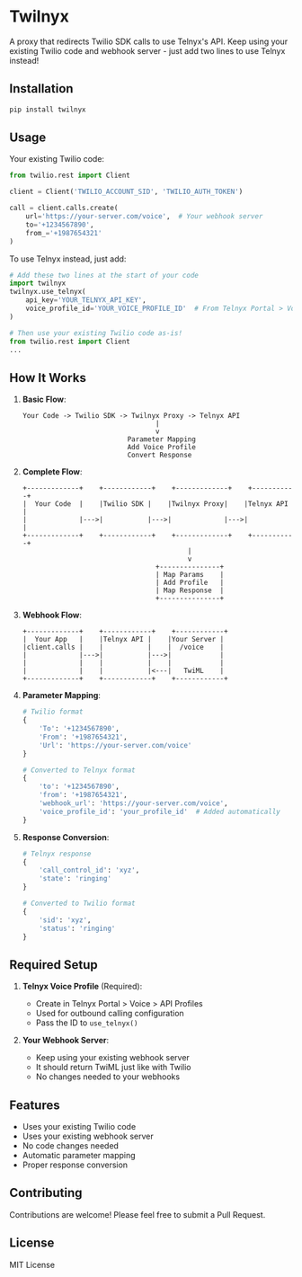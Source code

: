 # Twilnyx

A proxy that redirects Twilio SDK calls to use Telnyx's API. Keep using your existing Twilio code and webhook server - just add two lines to use Telnyx instead!

## Installation

```bash
pip install twilnyx
```

## Usage

Your existing Twilio code:
```python
from twilio.rest import Client

client = Client('TWILIO_ACCOUNT_SID', 'TWILIO_AUTH_TOKEN')

call = client.calls.create(
    url='https://your-server.com/voice',  # Your webhook server
    to='+1234567890',
    from_='+1987654321'
)
```

To use Telnyx instead, just add:
```python
# Add these two lines at the start of your code
import twilnyx
twilnyx.use_telnyx(
    api_key='YOUR_TELNYX_API_KEY',
    voice_profile_id='YOUR_VOICE_PROFILE_ID'  # From Telnyx Portal > Voice > API Profiles
)

# Then use your existing Twilio code as-is!
from twilio.rest import Client
...
```

## How It Works

1. **Basic Flow**:
   ```
   Your Code -> Twilio SDK -> Twilnyx Proxy -> Telnyx API
                                    |
                                    v
                             Parameter Mapping
                             Add Voice Profile
                             Convert Response
   ```

2. **Complete Flow**:
   ```
   +-------------+    +------------+    +-------------+    +-----------+
   |  Your Code  |    |Twilio SDK |    |Twilnyx Proxy|    |Telnyx API |
   |             |--->|           |--->|             |--->|           |
   +-------------+    +------------+    +-------------+    +-----------+
                                            |
                                            v
                                    +---------------+
                                    | Map Params    |
                                    | Add Profile   |
                                    | Map Response  |
                                    +---------------+
   ```

3. **Webhook Flow**:
   ```
   +-------------+    +------------+    +------------+
   |  Your App   |    |Telnyx API |    |Your Server |
   |client.calls |    |           |    |  /voice    |
   |             |--->|           |--->|            |
   |             |    |           |    |            |
   |             |    |           |<---|   TwiML    |
   +-------------+    +------------+    +------------+
   ```

4. **Parameter Mapping**:
   ```python
   # Twilio format
   {
       'To': '+1234567890',
       'From': '+1987654321',
       'Url': 'https://your-server.com/voice'
   }
   
   # Converted to Telnyx format
   {
       'to': '+1234567890',
       'from': '+1987654321',
       'webhook_url': 'https://your-server.com/voice',
       'voice_profile_id': 'your_profile_id'  # Added automatically
   }
   ```

5. **Response Conversion**:
   ```python
   # Telnyx response
   {
       'call_control_id': 'xyz',
       'state': 'ringing'
   }
   
   # Converted to Twilio format
   {
       'sid': 'xyz',
       'status': 'ringing'
   }
   ```

## Required Setup

1. **Telnyx Voice Profile** (Required):
   - Create in Telnyx Portal > Voice > API Profiles
   - Used for outbound calling configuration
   - Pass the ID to `use_telnyx()`

2. **Your Webhook Server**:
   - Keep using your existing webhook server
   - It should return TwiML just like with Twilio
   - No changes needed to your webhooks

## Features

- Uses your existing Twilio code
- Uses your existing webhook server
- No code changes needed
- Automatic parameter mapping
- Proper response conversion

## Contributing

Contributions are welcome! Please feel free to submit a Pull Request.

## License

MIT License